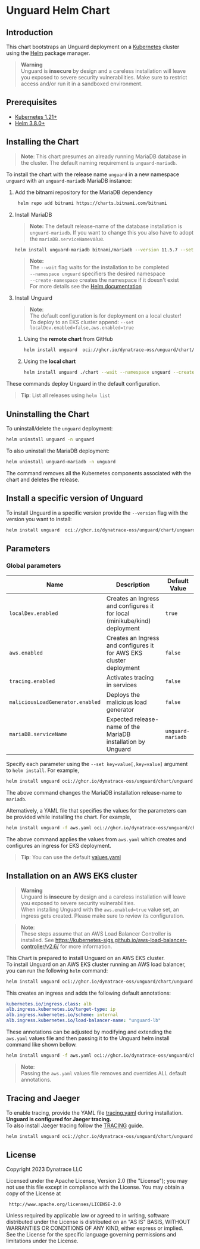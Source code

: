 # Unguard Helm Chart

## Introduction

This chart bootstraps an Unguard deployment on a [Kubernetes](https://kubernetes.io) cluster using the [Helm](https://helm.sh)
package manager.

> **Warning** \
> Unguard is **insecure** by design and a careless installation will leave you exposed to severe security vulnerabilities. Make sure to restrict access and/or run it in a sandboxed environment.

## Prerequisites

- [Kubernetes 1.21+](https://kubernetes.io/)
- [Helm 3.8.0+](https://helm.sh/)

## Installing the Chart

> **Note**: This chart presumes an already running MariaDB database in the cluster. The default naming requirement
> is ```unguard-mariadb```.

To install the chart with the release name `unguard` in a new namespace `unguard` with an `unguard-mariadb` MariaDB instance:

1. Add the bitnami repository for the MariaDB dependency

   ```sh
    helm repo add bitnami https://charts.bitnami.com/bitnami
   ```

2. Install MariaDB

    > **Note:** The default release-name of the database installation is ```unguard-mariadb```.
    If you want to change this you also have to adopt the ```mariaDB.serviceName```value.

    ```sh
    helm install unguard-mariadb bitnami/mariadb --version 11.5.7 --set primary.persistence.enabled=false --wait --namespace unguard --create-namespace
    ```

    > **Note:** \
    The `--wait` flag waits for the installation to be completed \
    `--namespace unguard` specifiers the desired namespace \
    `--create-namespace` creates the namespace if it doesn't exist \
    For more details see the [Helm documentation](https://helm.sh/docs/helm/helm_install/)

3. Install Unguard

   > **Note**:\
   The default configuration is for deployment on a local cluster! \
   To deploy to an EKS cluster append: `--set localDev.enabled=false,aws.enabled=true`

    1. Using the **remote chart** from GitHub

       ```sh
       helm install unguard  oci://ghcr.io/dynatrace-oss/unguard/chart/unguard --wait --namespace unguard --create-namespace
       ```

    2. Using the **local chart**

        ```sh
        helm install unguard ./chart --wait --namespace unguard --create-namespace
        ```

These commands deploy Unguard in the default configuration.

> **Tip**: List all releases using `helm list`

## Uninstalling the Chart

To uninstall/delete the `unguard` deployment:

```sh
helm uninstall unguard -n unguard
```

To also uninstall the MariaDB deployment:

```sh
helm uninstall unguard-mariadb -n unguard
```

The command removes all the Kubernetes components associated with the chart and deletes the release.

## Install a specific version of Unguard

To install Unguard in a specific version provide the `--version` flag with the version you want to install:

```sh
helm install unguard  oci://ghcr.io/dynatrace-oss/unguard/chart/unguard --version 0.9.3
```

## Parameters

### Global parameters

| Name                             | Description                                                               | Default Value     |
|----------------------------------|---------------------------------------------------------------------------|-------------------|
| `localDev.enabled`               | Creates an Ingress and configures it for local (minikube/kind) deployment | `true`            |
| `aws.enabled`                    | Creates an Ingress and configures it for AWS EKS cluster deployment       | `false`           |
| `tracing.enabled`                | Activates tracing in services                                             | `false`           |
| `maliciousLoadGenerator.enabled` | Deploys the malicious load generator                                      | `false`           |
| `mariaDB.serviceName`            | Expected release-name of the MariaDB installation by Unguard              | `unguard-mariadb` |

Specify each parameter using the `--set key=value[,key=value]` argument to `helm install`. For example,

```sh
helm install unguard oci://ghcr.io/dynatrace-oss/unguard/chart/unguard --set mariaDB.serviceName=mariadb
```

The above command changes the MariaDB installation release-name to `mariadb`.

Alternatively, a YAML file that specifies the values for the parameters can be provided while installing the chart. For example,

```sh
helm install unguard -f aws.yaml oci://ghcr.io/dynatrace-oss/unguard/chart/unguard
```

The above command applies the values from `aws.yaml` which creates and configures an ingress for EKS deployment.

> **Tip**: You can use the default [values.yaml](values.yaml)


## Installation on an AWS EKS cluster

> **Warning** \
> Unguard is **insecure** by design and a careless installation will leave you exposed to severe security vulnerabilities. \
> When installing Unguard with the `aws.enabled=true` value set, an ingress gets created. Please make sure to review its configuration.

> **Note**:\
These steps assume that an AWS Load Balancer Controller is installed. See https://kubernetes-sigs.github.io/aws-load-balancer-controller/v2.6/ for more information.

This Chart is prepared to install Unguard on an AWS EKS cluster. \
To install Unguard on an AWS EKS cluster running an AWS load balancer, you can run the following `helm` command:

```sh
helm install unguard oci://ghcr.io/dynatrace-oss/unguard/chart/unguard --set localDev.enabled=false,aws.enabled=true
```

This creates an ingress and adds the following default annotations:

```yaml
kubernetes.io/ingress.class: alb
alb.ingress.kubernetes.io/target-type: ip
alb.ingress.kubernetes.io/scheme: internal
alb.ingress.kubernetes.io/load-balancer-name: "unguard-lb"
```

These annotations can be adjusted by modifying and extending the `aws.yaml` values file and then passing it to the Unguard helm install command like shown bellow.

```sh
helm install unguard -f aws.yaml oci://ghcr.io/dynatrace-oss/unguard/chart/unguard
```

> **Note**:\
Passing the `aws.yaml` values file removes and overrides ALL default annotations.


## Tracing and Jaeger

To enable tracing, provide the YAML file [tracing.yaml](tracing.yaml) during installation. **Unguard is configured for Jaeger tracing.** \
To also install Jaeger tracing follow the [TRACING](../docs/TRACING.md#jaeger-installation-guide) guide.

```sh
helm install unguard oci://ghcr.io/dynatrace-oss/unguard/chart/unguard -f ./chart/tracing.yaml
```

## License

Copyright 2023 Dynatrace LLC

Licensed under the Apache License, Version 2.0 (the "License");
you may not use this file except in compliance with the License.
You may obtain a copy of the License at

     http://www.apache.org/licenses/LICENSE-2.0

Unless required by applicable law or agreed to in writing, software
distributed under the License is distributed on an "AS IS" BASIS,
WITHOUT WARRANTIES OR CONDITIONS OF ANY KIND, either express or implied.
See the License for the specific language governing permissions and
limitations under the License.

